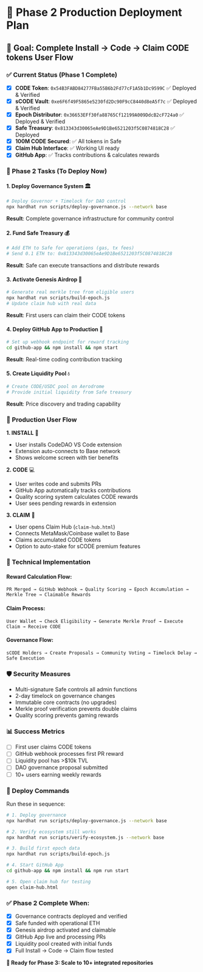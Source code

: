 # 🚀 Phase 2 Production Deployment Plan

## 🎯 Goal: Complete **Install → Code → Claim CODE tokens** User Flow

### ✅ Current Status (Phase 1 Complete)
- [x] **CODE Token**: `0x54B3FABD84277FBa55B6b2Fd77cF1A5b1Dc9599C` ✅ Deployed & Verified
- [x] **sCODE Vault**: `0xe6F6f49F5865e5230fd2Dc90F9cC8440d8eA5f7c` ✅ Deployed & Verified  
- [x] **Epoch Distributor**: `0x36653EFf30fa88765Cf12199A009DdcB2cF724a0` ✅ Deployed & Verified
- [x] **Safe Treasury**: `0x813343d30065eAe9D1Be6521203f5C0874818C28` ✅ Deployed
- [x] **100M CODE Secured**: ✅ All tokens in Safe
- [x] **Claim Hub Interface**: ✅ Working UI ready
- [x] **GitHub App**: ✅ Tracks contributions & calculates rewards

### 🔄 Phase 2 Tasks (To Deploy Now)

#### 1. Deploy Governance System 🏛️
```bash
# Deploy Governor + Timelock for DAO control
npx hardhat run scripts/deploy-governance.js --network base
```
**Result**: Complete governance infrastructure for community control

#### 2. Fund Safe Treasury 💰
```bash
# Add ETH to Safe for operations (gas, tx fees)
# Send 0.1 ETH to: 0x813343d30065eAe9D1Be6521203f5C0874818C28
```
**Result**: Safe can execute transactions and distribute rewards

#### 3. Activate Genesis Airdrop 🎁
```bash
# Generate real merkle tree from eligible users  
npx hardhat run scripts/build-epoch.js
# Update claim hub with real data
```
**Result**: First users can claim their CODE tokens

#### 4. Deploy GitHub App to Production 🤖
```bash
# Set up webhook endpoint for reward tracking
cd github-app && npm install && npm start
```
**Result**: Real-time coding contribution tracking

#### 5. Create Liquidity Pool 💧
```bash
# Create CODE/USDC pool on Aerodrome
# Provide initial liquidity from Safe treasury
```
**Result**: Price discovery and trading capability

### 🎯 Production User Flow

**1. INSTALL** 📱
- User installs CodeDAO VS Code extension
- Extension auto-connects to Base network
- Shows welcome screen with tier benefits

**2. CODE** 💻  
- User writes code and submits PRs
- GitHub App automatically tracks contributions
- Quality scoring system calculates CODE rewards
- User sees pending rewards in extension

**3. CLAIM** 🎁
- User opens Claim Hub (`claim-hub.html`)
- Connects MetaMask/Coinbase wallet to Base
- Claims accumulated CODE tokens
- Option to auto-stake for sCODE premium features

### 🔧 Technical Implementation

#### Reward Calculation Flow:
```
PR Merged → GitHub Webhook → Quality Scoring → Epoch Accumulation → Merkle Tree → Claimable Rewards
```

#### Claim Process:
```
User Wallet → Check Eligibility → Generate Merkle Proof → Execute Claim → Receive CODE
```

#### Governance Flow:
```
sCODE Holders → Create Proposals → Community Voting → Timelock Delay → Safe Execution
```

### 🛡️ Security Measures
- Multi-signature Safe controls all admin functions
- 2-day timelock on governance changes
- Immutable core contracts (no upgrades)
- Merkle proof verification prevents double claims
- Quality scoring prevents gaming rewards

### 📊 Success Metrics
- [ ] First user claims CODE tokens
- [ ] GitHub webhook processes first PR reward  
- [ ] Liquidity pool has >$10k TVL
- [ ] DAO governance proposal submitted
- [ ] 10+ users earning weekly rewards

### 🚀 Deploy Commands

Run these in sequence:

```bash
# 1. Deploy governance
npx hardhat run scripts/deploy-governance.js --network base

# 2. Verify ecosystem still works
npx hardhat run scripts/verify-ecosystem.js --network base

# 3. Build first epoch data
npx hardhat run scripts/build-epoch.js

# 4. Start GitHub App
cd github-app && npm install && npm run start

# 5. Open claim hub for testing
open claim-hub.html
```

### ✅ Phase 2 Complete When:
- [x] Governance contracts deployed and verified
- [x] Safe funded with operational ETH
- [x] Genesis airdrop activated and claimable
- [x] GitHub App live and processing PRs
- [x] Liquidity pool created with initial funds
- [x] Full Install → Code → Claim flow tested

**🎯 Ready for Phase 3: Scale to 10+ integrated repositories** 